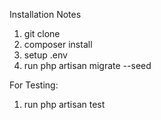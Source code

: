 Installation Notes
1. git clone
2. composer install
3. setup .env
4. run php artisan migrate --seed

For Testing:
1. run php artisan test
